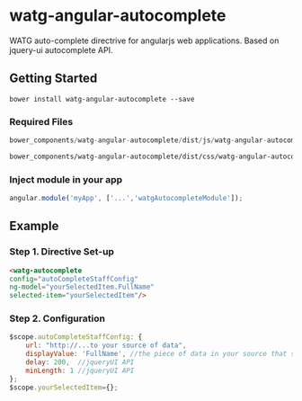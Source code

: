 # watg-angular-autocomplete
WATG auto-complete directrive for angularjs web applications. Based on jquery-ui autocomplete API.

## Getting Started

```shell
bower install watg-angular-autocomplete --save
```

### Required Files

```js
bower_components/watg-angular-autocomplete/dist/js/watg-angular-autocomplete.min.js
```

```css
bower_components/watg-angular-autocomplete/dist/css/watg-angular-autocomplete.min.css
```

### Inject module in your app

```js
angular.module('myApp', ['...','watgAutocompleteModule']);
```

## Example

### Step 1. Directive Set-up

```html
<watg-autocomplete
config="autoCompleteStaffConfig"
ng-model="yourSelectedItem.FullName"
selected-item="yourSelectedItem"/>
```

### Step 2. Configuration

```js
$scope.autoCompleteStaffConfig: {
    url: "http://...to your source of data",
    displayValue: 'FullName', //the piece of data in your source that shows
    delay: 200,  //jqueryUI API
    minLength: 1 //jqueryUI API
};
$scope.yourSelectedItem={};
```